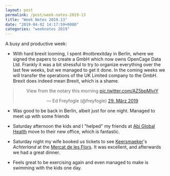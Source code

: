 ```yaml
---
layout: post
permalink: /post/week-notes-2019-13
title: "Week Notes 2019.13"
date: "2019-04-02 14:17:59+0000"
categories: "weeknotes 2019"
---
```



 A busy and productive week:


  * With hard brexit looming, I spent #notbrexitday in Berlin, where we signed
  the papers to create a GmbH which now owns OpenCage Data Ltd.
  Frankly it was a bit stressful to try to organize everything over the last few
  weeks, but we managed to get it done. In the coming weeks we will transfer
  the operations of the UK Limited company to the GmbH.
  Brexit does indeed mean Brexit, which is a shame.

<center>
  <blockquote class="twitter-tweet" data-lang="de"><p lang="en" dir="ltr">View from the notary this morning <a href="https://t.co/AZ5bpMlviY">pic.twitter.com/AZ5bpMlviY</a></p>&mdash; Ed Freyfogle (@freyfogle) <a href="https://twitter.com/freyfogle/status/1111647767175352325?ref_src=twsrc%5Etfw">29. März 2019</a></blockquote>
<script async src="https://platform.twitter.com/widgets.js" charset="utf-8"></script>
</center>

  * Was good to be back in Berlin, albeit just for one night. Managed to meet
  up with some friends

  * Saturday afternoon the kids and I "helped" my friends at
  [Abi Global Health](https://abi.ai/)
  move to their new office, which is fantastic. 

  * Saturday night my wife booked us tickets to see [Keersmaeker](https://de.wikipedia.org/wiki/Anne_Teresa_De_Keersmaeker)'s _Achterland_ at the
  [Mercat de les Flors](http://mercatflors.cat/). It was excellent, and
  afterwards we had a great dinner.

  * Feels great to be exercising again and even managed to make is swimming
  with the kids one day. 




 








